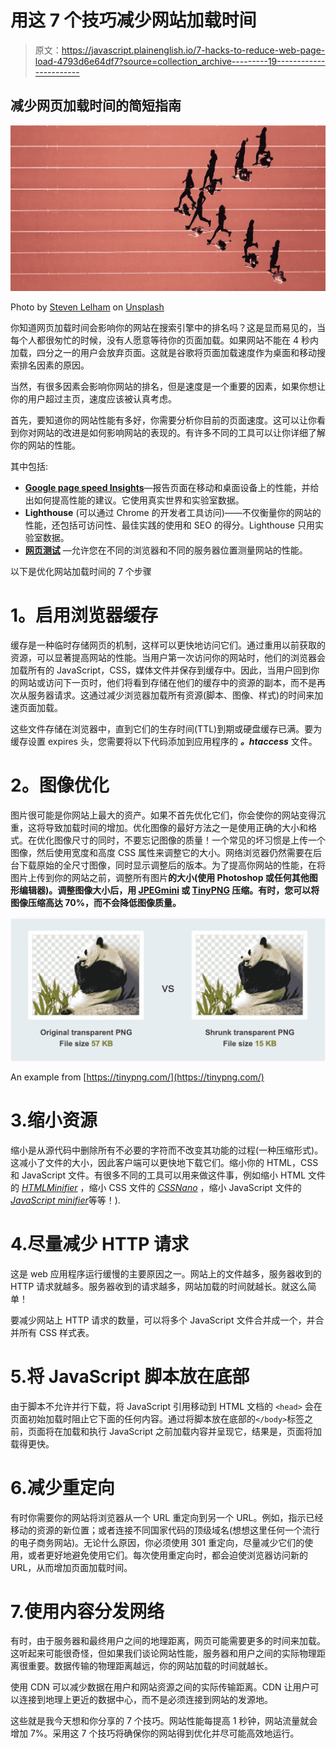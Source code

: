 # 用这 7 个技巧减少网站加载时间

> 原文：<https://javascript.plainenglish.io/7-hacks-to-reduce-web-page-load-4793d6e64df7?source=collection_archive---------19----------------------->

## 减少网页加载时间的简短指南

![](img/6d4e11be30570d018824c576e0022d01.png)

Photo by [Steven Lelham](https://unsplash.com/@slelham?utm_source=unsplash&utm_medium=referral&utm_content=creditCopyText) on [Unsplash](https://unsplash.com/?utm_source=unsplash&utm_medium=referral&utm_content=creditCopyText)

你知道网页加载时间会影响你的网站在搜索引擎中的排名吗？这是显而易见的，当每个人都很匆忙的时候，没有人愿意等待你的页面加载。如果网站不能在 4 秒内加载，四分之一的用户会放弃页面。这就是谷歌将页面加载速度作为桌面和移动搜索排名因素的原因。

当然，有很多因素会影响你网站的排名，但是速度是一个重要的因素，如果你想让你的用户超过主页，速度应该被认真考虑。

首先，要知道你的网站性能有多好，你需要分析你目前的页面速度。这可以让你看到你对网站的改进是如何影响网站的表现的。有许多不同的工具可以让你详细了解你的网站的性能。

其中包括:

*   [**Google page speed Insights**](https://developers.google.com/speed/pagespeed/insights/)—报告页面在移动和桌面设备上的性能，并给出如何提高性能的建议。它使用真实世界和实验室数据。
*   **Lighthouse** (可以通过 Chrome 的开发者工具访问)——不仅衡量你的网站的性能，还包括可访问性、最佳实践的使用和 SEO 的得分。Lighthouse 只用实验室数据。
*   [**网页测试**](https://www.webpagetest.org/) —允许您在不同的浏览器和不同的服务器位置测量网站的性能。

以下是优化网站加载时间的 7 个步骤

# **1。启用浏览器缓存**

缓存是一种临时存储网页的机制，这样可以更快地访问它们。通过重用以前获取的资源，可以显著提高网站的性能。当用户第一次访问你的网站时，他们的浏览器会加载所有的 JavaScript，CSS，媒体文件并保存到缓存中。因此，当用户回到你的网站或访问下一页时，他们将看到存储在他们的缓存中的资源的副本，而不是再次从服务器请求。这通过减少浏览器加载所有资源(脚本、图像、样式)的时间来加速页面加载。

这些文件存储在浏览器中，直到它们的生存时间(TTL)到期或硬盘缓存已满。要为缓存设置 expires 头，您需要将以下代码添加到应用程序的 ***。htaccess*** 文件。

# **2。图像优化**

图片很可能是你网站上最大的资产。如果不首先优化它们，你会使你的网站变得沉重，这将导致加载时间的增加。优化图像的最好方法之一是使用正确的大小和格式。在优化图像尺寸的同时，不要忘记图像的质量！一个常见的坏习惯是上传一个图像，然后使用宽度和高度 CSS 属性来调整它的大小。网络浏览器仍然需要在后台下载原始的全尺寸图像，同时显示调整后的版本。为了提高你网站的性能，在将图片上传到你的网站之前，调整所有图片**的大小(使用 Photoshop 或任何其他图形编辑器)。调整图像大小后，用 [JPEGmini](https://www.jpegmini.com/) 或 [TinyPNG](https://tinypng.com/) 压缩。有时，您可以将图像压缩高达 70%，而不会降低图像质量。**

![](img/cb0df76cf20637aba0ebe55ba5678242.png)

An example from [https://tinypng.com/](https://tinypng.com/)

# 3.**缩小资源**

缩小是从源代码中删除所有不必要的字符而不改变其功能的过程(一种压缩形式)。这减小了文件的大小，因此客户端可以更快地下载它们。缩小你的 HTML，CSS 和 JavaScript 文件。有很多不同的工具可以用来做这件事，例如缩小 HTML 文件的 [*HTMLMinifier*](http://minifycode.com/html-minifier/) ，缩小 CSS 文件的 [*CSSNano*](https://cssnano.co/) ，缩小 JavaScript 文件的[*JavaScript minifier*](https://javascript-minifier.com/)等等！).

# 4.**尽量减少 HTTP 请求**

这是 web 应用程序运行缓慢的主要原因之一。网站上的文件越多，服务器收到的 HTTP 请求就越多。服务器收到的请求越多，网站加载的时间就越长。就这么简单！

要减少网站上 HTTP 请求的数量，可以将多个 JavaScript 文件合并成一个，并合并所有 CSS 样式表。

# 5.**将 JavaScript 脚本放在底部**

由于脚本不允许并行下载，将 JavaScript 引用移动到 HTML 文档的 `<head>` 会在页面初始加载时阻止它下面的任何内容。通过将脚本放在底部的`</body>`标签之前，页面将在加载和执行 JavaScript 之前加载内容并呈现它，结果是，页面将加载得更快。

# 6.**减少重定向**

有时你需要你的网站将浏览器从一个 URL 重定向到另一个 URL。例如，指示已经移动的资源的新位置；或者连接不同国家代码的顶级域名(想想这里任何一个流行的电子商务网站)。无论什么原因，你必须使用 301 重定向，尽量减少它们的使用，或者更好地避免使用它们。每次使用重定向时，都会迫使浏览器访问新的 URL，从而增加页面加载时间。

# 7.**使用内容分发网络**

有时，由于服务器和最终用户之间的地理距离，网页可能需要更多的时间来加载。这听起来可能很奇怪，但如果我们谈论网站性能，服务器和用户之间的实际物理距离很重要。数据传输的物理距离越远，你的网站加载的时间就越长。

使用 CDN 可以减少数据在用户和网站资源之间的实际传输距离。CDN 让用户可以连接到地理上更近的数据中心，而不是必须连接到网站的发源地。

这些就是我今天想和你分享的 7 个技巧。网站性能每提高 1 秒钟，网站流量就会增加 7%。采用这 7 个技巧将确保你的网站得到优化并尽可能高效地运行。